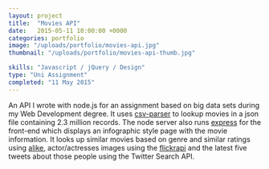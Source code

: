 ```yaml
---
layout: project
title:  "Movies API"
date:   2015-05-11 10:00:00 +0000
categories: portfolio
image: "/uploads/portfolio/movies-api.jpg"
thumbnail: "/uploads/portfolio/movies-api-thumb.jpg"

skills: "Javascript / jQuery / Design"
type: "Uni Assignment"
completed: "11 May 2015"
---
```


An API I wrote with node.js for an assignment based on big data sets during my Web Development degree. It uses [csv-parser](https://www.npmjs.com/package/csv-parser) to lookup movies in a json file containing 2.3 million records. The node server also runs [express](https://www.npmjs.com/package/express) for the front-end which displays an infographic style page with the movie information. It looks up similar movies based on genre and similar ratings using [alike](https://www.npmjs.com/package/alike), actor/actresses images using the [flickrapi](https://www.npmjs.com/package/flickrapi) and the latest five tweets about those people using the Twitter Search API.